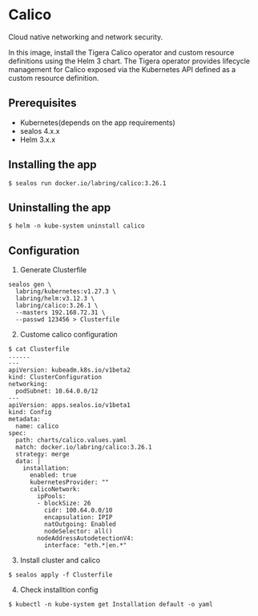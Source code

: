 # Calico

Cloud native networking and network security.

In this image, install the Tigera Calico operator and custom resource definitions using the Helm 3 chart. The Tigera operator provides lifecycle management for Calico exposed via the Kubernetes API defined as a custom resource definition.

## Prerequisites

- Kubernetes(depends on the app requirements)
- sealos 4.x.x
- Helm 3.x.x

## Installing the app

```shell
$ sealos run docker.io/labring/calico:3.26.1
```

## Uninstalling the app

```shell
$ helm -n kube-system uninstall calico
```

## Configuration

1. Generate Clusterfile

```
sealos gen \
  labring/kubernetes:v1.27.3 \
  labring/helm:v3.12.3 \
  labring/calico:3.26.1 \
  --masters 192.168.72.31 \
  --passwd 123456 > Clusterfile
```

2. Custome calico configuration

```shell
$ cat Clusterfile
......
---
apiVersion: kubeadm.k8s.io/v1beta2
kind: ClusterConfiguration
networking:
  podSubnet: 10.64.0.0/12
---
apiVersion: apps.sealos.io/v1beta1
kind: Config
metadata:
  name: calico
spec:
  path: charts/calico.values.yaml
  match: docker.io/labring/calico:3.26.1
  strategy: merge
  data: |
    installation:
      enabled: true
      kubernetesProvider: ""
      calicoNetwork:
        ipPools:
        - blockSize: 26
          cidr: 100.64.0.0/10
          encapsulation: IPIP
          natOutgoing: Enabled
          nodeSelector: all()
        nodeAddressAutodetectionV4:
          interface: "eth.*|en.*"
```

3. Install cluster and calico

```shell
$ sealos apply -f Clusterfile
```

4. Check installtion config

```shell
$ kubectl -n kube-system get Installation default -o yaml
```
